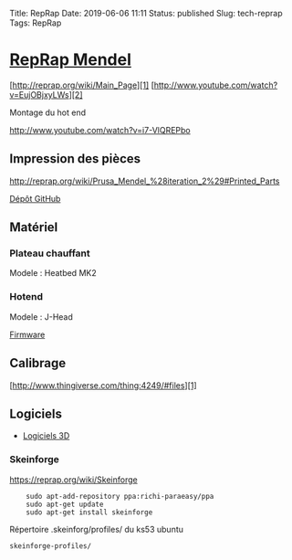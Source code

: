 Title: RepRap
Date: 2019-06-06 11:11
Status: published
Slug: tech-reprap
Tags: RepRap


# [RepRap Mendel](http://reprap.org/wiki/Prusa_Mendel_%28iteration_2%29)

[http://reprap.org/wiki/Main_Page][1]
[http://www.youtube.com/watch?v=EujOBjxyLWs][2]

Montage du hot end

<http://www.youtube.com/watch?v=i7-VlQREPbo>

  [1]: http://reprap.org/wiki/Main_Page
  [2]: http://www.youtube.com/watch?v=EujOBjxyLWs

## Impression des pièces

<http://reprap.org/wiki/Prusa_Mendel_%28iteration_2%29#Printed_Parts>

[Dépôt GitHub](https://github.com/prusajr/PrusaMendel/)

## Matériel

### Plateau chauffant

Modele : Heatbed MK2

### Hotend

Modele : J-Head

[Firmware](/reprap/firmware)

## Calibrage

[http://www.thingiverse.com/thing:4249/#files][1]

## Logiciels

* [Logiciels 3D](/reprap/Logiciels_3D)

  [1]: http://www.thingiverse.com/thing:4249/#files

### Skeinforge

<https://reprap.org/wiki/Skeinforge>

        sudo apt-add-repository ppa:richi-paraeasy/ppa
        sudo apt-get update
        sudo apt-get install skeinforge

Répertoire .skeinforg/profiles/ du ks53 ubuntu

	skeinforge-profiles/
